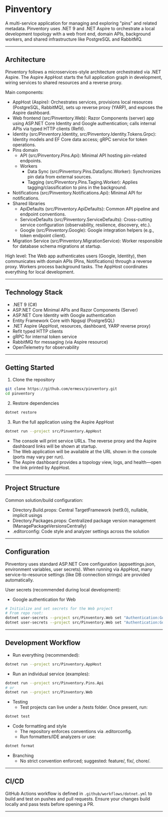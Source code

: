 # Pinventory

A multi-service application for managing and exploring "pins" and related metadata. Pinventory uses .NET 9 and .NET Aspire to orchestrate a local development topology with a web front end, domain APIs, background workers, and shared infrastructure like PostgreSQL and RabbitMQ.

---

## Architecture

Pinventory follows a microservices-style architecture orchestrated via .NET Aspire. The Aspire AppHost starts the full application graph in development, wiring services to shared resources and a reverse proxy.

Main components:
- AppHost (Aspire): Orchestrates services, provisions local resources (PostgreSQL, RabbitMQ), sets up reverse proxy (YARP), and exposes the Aspire dashboard.
- Web frontend (src/Pinventory.Web): Razor Components (server) app using ASP.NET Core Identity and Google authentication; calls internal APIs via typed HTTP clients (Refit).
- Identity (src/Pinventory.Identity, src/Pinventory.Identity.Tokens.Grpc): Identity models and EF Core data access; gRPC service for token operations.
- Pins domain
  - API (src/Pinventory.Pins.Api): Minimal API hosting pin-related endpoints.
  - Workers
    - Data Sync (src/Pinventory.Pins.DataSync.Worker): Synchronizes pin data from external sources.
    - Tagging (src/Pinventory.Pins.Taging.Worker): Applies tagging/classification to pins in the background.
- Notifications (src/Pinventory.Notifications.Api): Minimal API for notifications.
- Shared libraries
  - ApiDefaults (src/Pinventory.ApiDefaults): Common API pipeline and endpoint conventions.
  - ServiceDefaults (src/Pinventory.ServiceDefaults): Cross-cutting service configuration (observability, resilience, discovery, etc.).
  - Google (src/Pinventory.Google): Google integration helpers (e.g., token endpoint client).
- Migration Service (src/Pinventory.MigrationService): Worker responsible for database schema migrations at startup.

High level: The Web app authenticates users (Google, Identity), then communicates with domain APIs (Pins, Notifications) through a reverse proxy. Workers process background tasks. The AppHost coordinates everything for local development.

---

## Technology Stack

- .NET 9 (C#)
- ASP.NET Core Minimal APIs and Razor Components (Server)
- ASP.NET Core Identity with Google authentication
- Entity Framework Core with Npgsql (PostgreSQL)
- .NET Aspire (AppHost, resources, dashboard, YARP reverse proxy)
- Refit typed HTTP clients
- gRPC for internal token service
- RabbitMQ for messaging (via Aspire resource)
- OpenTelemetry for observability

---

## Getting Started

1) Clone the repository

```bash
git clone https://github.com/ermesx/pinventory.git
cd pinventory
```

2) Restore dependencies

```bash
dotnet restore
```

3) Run the full application using the Aspire AppHost

```bash
dotnet run --project src/Pinventory.AppHost
```

- The console will print service URLs. The reverse proxy and the Aspire dashboard links will be shown at startup.
- The Web application will be available at the URL shown in the console (ports may vary per run).
- The Aspire dashboard provides a topology view, logs, and health—open the link printed by AppHost.

---

## Project Structure

Common solution/build configuration:
- Directory.Build.props: Central TargetFramework (net9.0), nullable, implicit usings
- Directory.Packages.props: Centralized package version management (ManagePackageVersionsCentrally)
- .editorconfig: Code style and analyzer settings across the solution

---

## Configuration

Pinventory uses standard ASP.NET Core configuration (appsettings.json, environment variables, user secrets). When running via AppHost, many service-to-resource settings (like DB connection strings) are provided automatically.

User secrets (recommended during local development):
- Google authentication for Web

```bash
# Initialize and set secrets for the Web project
# From repo root:
dotnet user-secrets --project src/Pinventory.Web set "Authentication:Google:ClientId" "<your-client-id>"
dotnet user-secrets --project src/Pinventory.Web set "Authentication:Google:ClientSecret" "<your-client-secret>"
```

---

## Development Workflow

- Run everything (recommended):

```bash
dotnet run --project src/Pinventory.AppHost
```

- Run an individual service (examples):

```bash
dotnet run --project src/Pinventory.Pins.Api
# or
dotnet run --project src/Pinventory.Web
```

- Testing
  - Test projects can live under a /tests folder. Once present, run:

```bash
dotnet test
```

- Code formatting and style
  - The repository enforces conventions via .editorconfig.
  - Run formatters/IDE analyzers or use:

```bash
dotnet format
```

- Branching
  - No strict convention enforced; suggested: feature/<short-name>, fix/<short-name>, chore/<short-name>.

---

## CI/CD

GitHub Actions workflow is defined in `.github/workflows/dotnet.yml` to build and test on pushes and pull requests. Ensure your changes build locally and pass tests before opening a PR.

---

